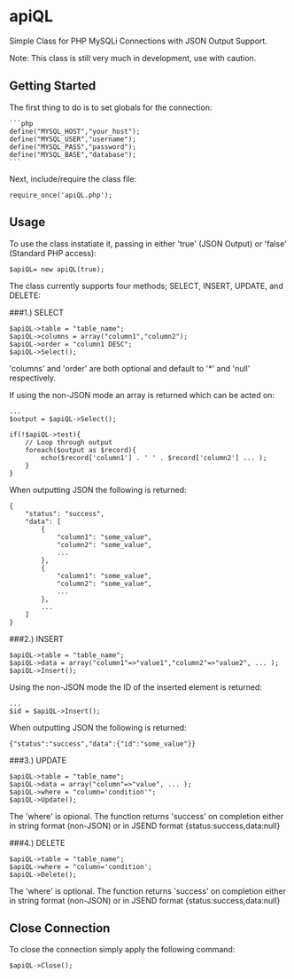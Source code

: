 apiQL
=====

Simple Class for PHP MySQLi Connections with JSON Output Support.

Note: This class is still very much in development, use with caution.

## Getting Started

The first thing to do is to set globals for the connection:

    ```php
    define("MYSQL_HOST","your_host");
    define("MYSQL_USER","username");
    define("MYSQL_PASS","password");
    define("MYSQL_BASE","database");
    ```
    
Next, include/require the class file:

    require_once('apiQL.php');
    
## Usage

To use the class instatiate it, passing in either 'true' (JSON Output) or 'false' (Standard PHP access):

    $apiQL= new apiQL(true);
    
The class currently supports four methods; SELECT, INSERT, UPDATE, and DELETE:

###1.) SELECT

    $apiQL->table = "table_name";
    $apiQL->columns = array("column1","column2");
    $apiQL->order = "column1 DESC";
    $apiQL->Select();
    
'columns' and 'order' are both optional and default to '*' and 'null' respectively.

If using the non-JSON mode an array is returned which can be acted on:

    ...
    $output = $apiQL->Select();
    
    if(!$apiQL->test){
        // Loop through output
        foreach($output as $record){
            echo($record['column1'] . ' ' . $record['column2'] ... );
        }
    }
    
When outputting JSON the following is returned:

    {
        "status": "success",
        "data": [
            {
                "column1": "some_value",
                "column2": "some_value",
                ...
            },
            {
                "column1": "some_value",
                "column2": "some_value",
                ...
            },
            ...
        ]
    }
    
###2.) INSERT

    $apiQL->table = "table_name";
    $apiQL->data = array("column1"=>"value1","column2"=>"value2", ... );
    $apiQL->Insert();
    
Using the non-JSON mode the ID of the inserted element is returned:

    ...
    $id = $apiQL->Insert();
    
When outputting JSON the following is returned:

    {"status":"success","data":{"id":"some_value"}}
    
###3.) UPDATE

    $apiQL->table = "table_name";
    $apiQL->data = array("column"=>"value", ... );
    $apiQL->where = "column='condition'";
    $apiQL->Update();
    
The 'where' is opional. The function returns 'success' on completion either in string format (non-JSON) or in JSEND format {status:success,data:null}

###4.) DELETE

    $apiQL->table = "table_name";
    $apiQL->where = "column='condition';
    $apiQL->Delete();
    
The 'where' is optional. The function returns 'success' on completion either in string format (non-JSON) or in JSEND format {status:success,data:null}

## Close Connection

To close the connection simply apply the following command:

    $apiQL->Close();